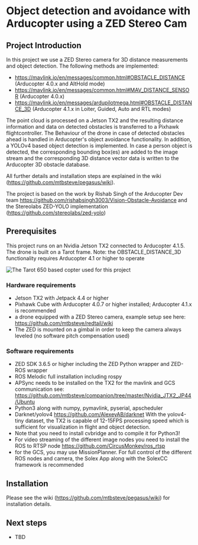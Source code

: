 # Object detection and avoidance with Arducopter using a ZED Stereo Cam 
## Project Introduction
In this project we use a ZED Stereo camera for 3D distance measurements and object detection. The following methods are implemented:
- https://mavlink.io/en/messages/common.html#OBSTACLE_DISTANCE (Arducopter 4.0.x and AltHold mode)
- https://mavlink.io/en/messages/common.html#MAV_DISTANCE_SENSOR (Arducopter 4.0.x)
- https://mavlink.io/en/messages/ardupilotmega.html#OBSTACLE_DISTANCE_3D (Arducopter 4.1.x in Loiter, Guided, Auto and RTL modes)

The point cloud is processed on a Jetson TX2 and the resulting distance information and data on detected obstacles is transferred to a Pixhawk flightcontroller. The Behaviour of the drone in case of detected obstacles ahead is handled in Arducopter's object avoidance functionality. In addition, a YOLOv4 based object detection is implemented. In case a person object is detected, the corresponding bounding box(es) are added to the image stream and the corresponding 3D distance vector data is written to the Arducopter 3D obstacle database.

All further details and installation steps are explained in the wiki (https://github.com/mtbsteve/pegasus/wiki).

The project is based on the work by Rishab Singh of the Arducopter Dev team https://github.com/rishabsingh3003/Vision-Obstacle-Avoidance and the Stereolabs ZED-YOLO implementation (https://github.com/stereolabs/zed-yolo)

## Prerequisites 
This project runs on an Nvidia Jetson TX2 connected to Arducopter 4.1.5. The drone is built on a Tarot frame.
Note: the OBSTACLE_DISTANCE_3D functionality requires Arducopter 4.1 or higher to operate

![The Tarot 650 based copter used for this project](https://github.com/mtbsteve/redtail/blob/master/tools/images/image4.jpeg)

### Hardware requirements
- Jetson TX2 with Jetpack 4.4 or higher
- Pixhawk Cube with Arducopter 4.0.7 or higher installed; Arducopter 4.1.x is recommended
- a drone equipped with a ZED Stereo camera, example setup see here: https://github.com/mtbsteve/redtail/wiki
- The ZED is mounted on a gimbal in order to keep the camera always leveled (no software pitch compensation used)

### Software requirements
- ZED SDK 3.6.5 or higher including the ZED Python wrapper and ZED-ROS wrapper
- ROS Melodic full installation including rospy 
- APSync needs to be installed on the TX2 for the mavlink and GCS communication see: https://github.com/mtbsteve/companion/tree/master/Nvidia_JTX2_JP44/Ubuntu
- Python3 along with numpy, pymavlink, pyserial, apscheduler
- Darknet/yolov4 https://github.com/AlexeyAB/darknet With the yolov4-tiny dataset, the TX2 is capable of 12-15FPS processing speed which is sufficient for visualization in flight and object detection.
- Note that you need to install cvbridge and to compile it for Python3!
- For video streaming of the different image nodes you need to install the ROS to RTSP node https://github.com/CircusMonkey/ros_rtsp
- for the GCS, you may use MissionPlanner. For full control of the different ROS nodes and camera, the Solex App along with the SolexCC framework is recommended

## Installation

Please see the wiki (https://github.com/mtbsteve/pegasus/wiki) for installation details.

## Next steps
- TBD
